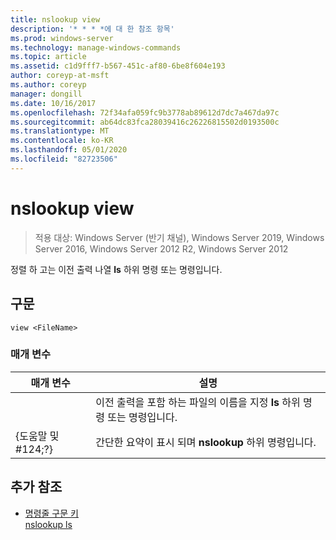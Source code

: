 ```yaml
---
title: nslookup view
description: '* * * *에 대 한 참조 항목'
ms.prod: windows-server
ms.technology: manage-windows-commands
ms.topic: article
ms.assetid: c1d9fff7-b567-451c-af80-6be8f604e193
author: coreyp-at-msft
ms.author: coreyp
manager: dongill
ms.date: 10/16/2017
ms.openlocfilehash: 72f34afa059fc9b3778ab89612d7dc7a467da97c
ms.sourcegitcommit: ab64dc83fca28039416c26226815502d0193500c
ms.translationtype: MT
ms.contentlocale: ko-KR
ms.lasthandoff: 05/01/2020
ms.locfileid: "82723506"
---
```

# <a name="nslookup-view"></a>nslookup view

> 적용 대상: Windows Server (반기 채널), Windows Server 2019, Windows Server 2016, Windows Server 2012 R2, Windows Server 2012

정렬 하 고는 이전 출력 나열 **ls** 하위 명령 또는 명령입니다.  
## <a name="syntax"></a>구문  
```  
view <FileName>  
```  
### <a name="parameters"></a>매개 변수  

|    매개 변수    |                                            설명                                            |
|-----------------|---------------------------------------------------------------------------------------------------|
|   <FileName>    | 이전 출력을 포함 하는 파일의 이름을 지정 **ls** 하위 명령 또는 명령입니다. |
| {도움말 및 #124;?} |                       간단한 요약이 표시 되며 **nslookup** 하위 명령입니다.                       |

## <a name="additional-references"></a>추가 참조  
- [명령줄 구문 키](command-line-syntax-key.md)  
[nslookup ls](nslookup-ls.md)  

